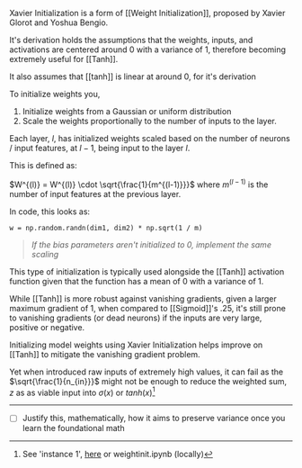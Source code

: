 Xavier Initialization is a form of [[Weight Initialization]], proposed by Xavier Glorot and Yoshua Bengio.

It's derivation holds the assumptions that the weights, inputs, and activations are centered around $0$ with a variance of $1$, therefore becoming extremely useful for [[Tanh]].

It also assumes that [[tanh]] is linear at around $0$, for it's derivation

To initialize weights you,
1. Initialize weights from a Gaussian or uniform distribution
2. Scale the weights proportionally to the number of inputs to the layer.

Each layer, $l$, has initialized weights scaled based on the number of neurons / input features, at $l-1$, being input to the layer $l$.

This is defined as: 

$W^{(l)} = W^{(l)} \cdot \sqrt{\frac{1}{m^{(l-1)}}}$ where $m^{(l-1)}$ is the number of input features at the previous layer.

In code, this looks as:

```
w = np.random.randn(dim1, dim2) * np.sqrt(1 / m)
```

> _If the bias parameters aren't initialized to 0, implement the same scaling_

This type of initialization is typically used alongside the [[Tanh]] activation function given that the function has a mean of 0 with a variance of 1.

While [[Tanh]] is more robust against vanishing gradients, given a larger maximum gradient of $1$, when compared to [[Sigmoid]]'s $.25$, it's still prone to vanishing gradients (or dead neurons) if the inputs are very large, positive or negative. 

Initializing model weights using Xavier Initialization helps improve on [[Tanh]] to mitigate the vanishing gradient problem.

Yet when introduced raw inputs of extremely high values, it can fail as the $\sqrt{\frac{1}{n_{in}}}$ might not be enough to reduce the weighted sum, $z$ as as viable input into $\sigma(x)$ or $tanh(x)$[^1]

[^1]: See 'instance 1', [here](https://github.com/vxnuaj/LABS/blob/main/DEEPLEARNING/NeuralNetworks/WeightInitialization/weightinit.ipynb) or weightinit.ipynb (locally)


---
- [ ] Justify this, mathematically, how it aims to preserve variance once you learn the foundational math